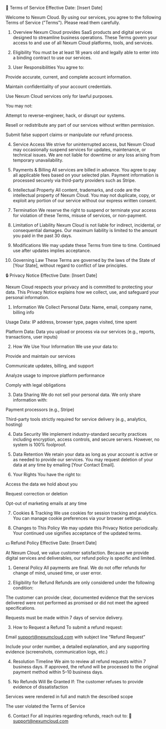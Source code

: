 📜 Terms of Service
Effective Date: [Insert Date]

Welcome to Nexum Cloud. By using our services, you agree to the following Terms of Service ("Terms"). Please read them carefully.

1. Overview
Nexum Cloud provides SaaS products and digital services designed to streamline business operations. These Terms govern your access to and use of all Nexum Cloud platforms, tools, and services.

2. Eligibility
You must be at least 18 years old and legally able to enter into a binding contract to use our services.

3. User Responsibilities
You agree to:

Provide accurate, current, and complete account information.

Maintain confidentiality of your account credentials.

Use Nexum Cloud services only for lawful purposes.

You may not:

Attempt to reverse-engineer, hack, or disrupt our systems.

Resell or redistribute any part of our services without written permission.

Submit false support claims or manipulate our refund process.

4. Service Access
We strive for uninterrupted access, but Nexum Cloud may occasionally suspend services for updates, maintenance, or technical issues. We are not liable for downtime or any loss arising from temporary unavailability.

5. Payments & Billing
All services are billed in advance. You agree to pay all applicable fees based on your selected plan. Payment information is processed securely via third-party providers such as Stripe.

6. Intellectual Property
All content, trademarks, and code are the intellectual property of Nexum Cloud. You may not duplicate, copy, or exploit any portion of our service without our express written consent.

7. Termination
We reserve the right to suspend or terminate your access for violation of these Terms, misuse of services, or non-payment.

8. Limitation of Liability
Nexum Cloud is not liable for indirect, incidental, or consequential damages. Our maximum liability is limited to the amount you paid in the past 30 days.

9. Modifications
We may update these Terms from time to time. Continued use after updates implies acceptance.

10. Governing Law
These Terms are governed by the laws of the State of [Your State], without regard to conflict of law principles.

🔒 Privacy Notice
Effective Date: [Insert Date]

Nexum Cloud respects your privacy and is committed to protecting your data. This Privacy Notice explains how we collect, use, and safeguard your personal information.

1. Information We Collect
Personal Data: Name, email, company name, billing info

Usage Data: IP address, browser type, pages visited, time spent

Platform Data: Data you upload or process via our services (e.g., reports, transactions, user inputs)

2. How We Use Your Information
We use your data to:

Provide and maintain our services

Communicate updates, billing, and support

Analyze usage to improve platform performance

Comply with legal obligations

3. Data Sharing
We do not sell your personal data. We only share information with:

Payment processors (e.g., Stripe)

Third-party tools strictly required for service delivery (e.g., analytics, hosting)

4. Data Security
We implement industry-standard security practices including encryption, access controls, and secure servers. However, no system is 100% foolproof.

5. Data Retention
We retain your data as long as your account is active or as needed to provide our services. You may request deletion of your data at any time by emailing [Your Contact Email].

6. Your Rights
You have the right to:

Access the data we hold about you

Request correction or deletion

Opt-out of marketing emails at any time

7. Cookies & Tracking
We use cookies for session tracking and analytics. You can manage cookie preferences via your browser settings.

8. Changes to This Policy
We may update this Privacy Notice periodically. Your continued use signifies acceptance of the updated terms.

💵 Refund Policy
Effective Date: [Insert Date]

At Nexum Cloud, we value customer satisfaction. Because we provide digital services and deliverables, our refund policy is specific and limited.

1. General Policy
All payments are final. We do not offer refunds for change of mind, unused time, or user error.

2. Eligibility for Refund
Refunds are only considered under the following condition:

The customer can provide clear, documented evidence that the services delivered were not performed as promised or did not meet the agreed specifications.

Requests must be made within 7 days of service delivery.

3. How to Request a Refund
To submit a refund request:

Email support@nexumcloud.com with subject line “Refund Request”

Include your order number, a detailed explanation, and any supporting evidence (screenshots, communication logs, etc.)

4. Resolution Timeline
We aim to review all refund requests within 7 business days. If approved, the refund will be processed to the original payment method within 5–10 business days.

5. No Refunds Will Be Granted If:
The customer refuses to provide evidence of dissatisfaction

Services were rendered in full and match the described scope

The user violated the Terms of Service

6. Contact
For all inquiries regarding refunds, reach out to:
📧 support@nexumcloud.com
